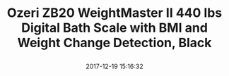 ---
title: > #shorten me
  Ozeri ZB20 WeightMaster II 440 lbs Digital Bath Scale with BMI and Weight Change Detection, Black
name: >
  Ozeri ZB20 WeightMaster II 440 lbs Digital Bath Scale with BMI and Weight Change Detection, Black
date: "2017-12-19 15:16:32"
buy_now: "https://www.amazon.com/Ozeri-ZB20-WeightMaster-Digital-Detection/dp/B00J46SX5U?psc=1&SubscriptionId=AKIAIA5RBQIWQVTCUEUQ&tag=coldcutdeals-20&linkCode=xm2&camp=2025&creative=165953&creativeASIN=B00J46SX5U"
description_markdown: >-

  - BMI with weight change detection technology; Instantly displays your BMI (Body Mass Index), current weight and your net weight change since your most recent weigh-in, last 3, 7 and 30 weigh-ins

  - Accurate weight tracking with 30 day memory by measuring your weight once a day, the Ozeri weight master II empowers you to see how your weight changes from the previous day, the last 3 days, the previous week, and the previous 30 days

  - Smart LCD with color alert technology: Allows you to focus on your weight trend instead of the actual numbers by displaying your weight change in color, with a green illumination for weight loss and red illumination for weight gain

  - Immediate and flawless results: Performs and displays all calculations on the scale's LCD without complicated synching or data connection failures common to more expensive wireless and Bluetooth alternatives

  - Robust construction, industry-leading capacity and built-in intelligence: Weighs up to 440 pounds with auto-recognition technology for 8 users; Treated with Microban antimicrobial protection that disrupts the growth of stain and odor-causing bacteria


tweet_id_str: "943137982743228416"
price: "$39.95"
list_price: "undefined"
deal_price: "undefined"
you_save: "undefined"
asin: "B00J46SX5U"
image: "https://images-na.ssl-images-amazon.com/images/I/51JCG3oQY4L.jpg"
---